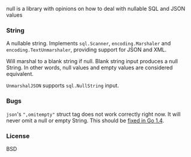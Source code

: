 null is a library with opinions on how to deal with nullable SQL and JSON values

### String
A nullable string. Implements `sql.Scanner`, `encoding.Marshaler` and `encoding.TextUnmarshaler`, providing support for JSON and XML. 

Will marshal to a blank string if null. Blank string input produces a null String. In other words, null values and empty values are considered equivalent.

`UnmarshalJSON` supports `sql.NullString` input. 

### Bugs
`json`'s `",omitempty"` struct tag does not work correctly right now. It will never omit a null or empty String. This should be [fixed in Go 1.4](https://code.google.com/p/go/issues/detail?id=4357).


### License
BSD